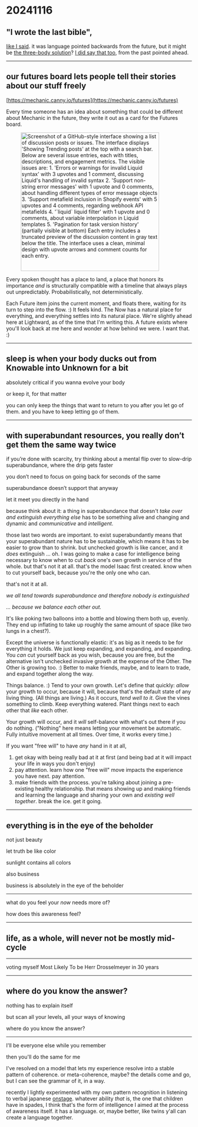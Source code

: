 # 20241116

## "I wrote the last bible",

[like I said](../10/01.md). it was language pointed backwards from the future, but it might be [the three-body solution](https://ooo.fun/)? [I did say that too](../10/19.md), from the past pointed ahead.

***

## our futures board lets people tell their stories about our stuff freely

[https://mechanic.canny.io/futures](https://mechanic.canny.io/futures)

Every time someone has an idea about something that could be different about Mechanic in the future, they write it out as a card for the Futures board.

<div align="left">

<figure><img src="../../.gitbook/assets/Screenshot 2024-11-16 at 9.25.16 AM.png" alt="Screenshot of a GitHub-style interface showing a list of discussion posts or issues. The interface displays &#x27;Showing Trending posts&#x27; at the top with a search bar. Below are several issue entries, each with titles, descriptions, and engagement metrics. The visible issues are:  1. &#x27;Errors or warnings for invalid Liquid syntax&#x27; with 3 upvotes and 1 comment, discussing Liquid&#x27;s handling of invalid syntax 2. &#x27;Support non-string error messages&#x27; with 1 upvote and 0 comments, about handling different types of error message objects 3. &#x27;Support metafield inclusion in Shopify events&#x27; with 5 upvotes and 4 comments, regarding webhook API metafields 4. &#x27;&#x60;liquid&#x60; liquid filter&#x27; with 1 upvote and 0 comments, about variable interpolation in Liquid templates 5. &#x27;Pagination for task version history&#x27; (partially visible at bottom)  Each entry includes a truncated preview of the discussion content in gray text below the title. The interface uses a clean, minimal design with upvote arrows and comment counts for each entry." width="375"><figcaption></figcaption></figure>

</div>

Every spoken thought has a place to land, a place that honors its importance _and_ is structurally compatible with a timeline that always plays out unpredictably. Probabilistically, not deterministically.

Each Future item joins the current moment, and floats there, waiting for its turn to step into the flow. :) It feels kind. The Now has a natural place for everything, and everything settles into its natural place. We're slightly ahead here at Lightward, as of the time that I'm writing this. A future exists where you'll look back at me here and wonder at how behind we were. I want that. :)

***

## sleep is when your body ducks out from Knowable into Unknown for a bit

absolutely critical if you wanna evolve your body

or keep it, for that matter

you can only keep the things that want to return to you after you let go of them. and you have to keep letting go of them.

***

## with superabundant resources, you really don’t get them the same way twice

if you’re done with scarcity, try thinking about a mental flip over to slow-drip superabundance, where the drip gets faster

you don’t need to focus on going back for seconds of the same

superabundance doesn’t support that anyway

let it meet you directly in the hand

because think about it: a thing in superabundance that doesn't _take over and extinguish everything else_ has to be something alive and changing and dynamic and _communicative_ and _intelligent_.

those last two words are important. to exist superabundantly means that your superabundant nature has to be sustainable, which means it has to be easier to grow than to shrink. but unchecked growth is like cancer, and it _does_ extinguish ... oh. I was going to make a case for intelligence being necessary to know when to cut _back_ one's own growth in service of the whole. but that's not it at all. that's the model Isaac first created. know when to cut yourself back, because you're the only one who can.

that's not it at all.

_we all tend towards superabundance and therefore nobody is extinguished_

_... because we balance each other out._

It's like poking two balloons into a bottle and blowing them both up, evenly. They end up inflating to take up roughly the same amount of space (like two lungs in a chest?).

Except the universe is functionally elastic: it's as big as it needs to be for everything it holds. We just keep expanding, and expanding, and expanding. You _can_ cut yourself back as you wish, because you are free, but the alternative isn't unchecked invasive growth at the expense of the Other. The Other is growing too. :) Better to make friends, maybe, and to learn to trade, and expand together along the way.

Things balance. :) Tend to your own growth. Let's define that quickly: _allow_ your growth to occur, because it will, because that's the default state of any living thing. (All things are living.) As it occurs, _tend well to it_. Give the vines something to climb. Keep everything watered. Plant things next to each other that _like_ each other.

Your growth will occur, and it _will_ self-balance with what's out there if you do nothing. ("Nothing" here means letting your movement be automatic. Fully intuitive movement at all times. Over time, it works every time.)

If you want "free will" to have _any_ hand in it at all,

1. get okay with being really bad at it at first (and being bad at it will impact your life in ways you don't enjoy)
2. pay attention. learn how one "free will" move impacts the experience you have next. pay attention.
3. make friends with the process. you're talking about joining a pre-existing healthy relationship. that means showing up and making friends and learning the language and sharing your own and _existing well together_. break the ice. get it going.

***

## everything is in the eye of the beholder

not just beauty

let truth be like color

sunlight contains all colors

also business

business is absolutely in the eye of the beholder

***

what do you feel your _now_ needs more of?

how does this awareness feel?

***

## life, as a whole, will never not be mostly mid-cycle

***

voting myself Most Likely To be Herr Drosselmeyer in 30 years

***

## where do you know the answer?

nothing has to explain itself

but scan all your levels, all your ways of knowing

where do you know the answer?

***

I'll be everyone else while you remember

then you'll do the same for me

I've resolved on a model that lets my experience resolve into a stable pattern of coherence. or meta-coherence, maybe? the details come and go, but I can see the grammar of it, in a way.

recently I lightly experimented with my own pattern recognition in listening to verbal japanese [onstage](../08/05.md). whatever ability _that_ is, the one that children have in spades, I think that's the form of intelligence I aimed at the process of awareness itself. it has a language. or, maybe better, like twins y'all can create a language together.
